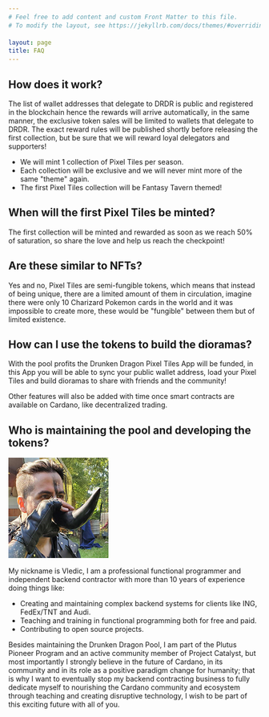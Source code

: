 ```yaml
---
# Feel free to add content and custom Front Matter to this file.
# To modify the layout, see https://jekyllrb.com/docs/themes/#overriding-theme-defaults

layout: page 
title: FAQ
---
```


## How does it work?

The list of wallet addresses that delegate to DRDR is public and registered in the blockchain hence the rewards will arrive automatically, in the same manner, the exclusive token sales will be limited to wallets that delegate to DRDR. The exact reward rules will be published shortly before releasing the first collection, but be sure that we will reward loyal delegators and supporters!

* We will mint 1 collection of Pixel Tiles per season. 
* Each collection will be exclusive and we will never mint more of the same "theme" again.
* The first Pixel Tiles collection will be Fantasy Tavern themed!

## When will the first Pixel Tiles be minted?

The first collection will be minted and rewarded as soon as we reach 50% of saturation, so share the love and help us reach the checkpoint!

## Are these similar to NFTs?

Yes and no, Pixel Tiles are semi-fungible tokens, which means that instead of being unique, there are a limited amount of them in circulation, imagine there were only 10 Charizard Pokemon cards in the world and it was impossible to create more, these would be "fungible" between them but of limited existence.

## How can I use the tokens to build the dioramas?

With the pool profits the Drunken Dragon Pixel Tiles App will be funded, in this App you will be able to sync your public wallet address, load your Pixel Tiles and build dioramas to share with friends and the community!

Other features will also be added with time once smart contracts are available on Cardano, like decentralized trading.

## Who is maintaining the pool and developing the tokens?

![Vledic](/assets/img/vledic.jpg)

My nickname is Vledic, I am a professional functional programmer and independent backend contractor with more than 10 years of experience doing things like: 

* Creating and maintaining complex backend systems for clients like ING, FedEx/TNT and Audi. 
* Teaching and training in functional programming both for free and paid.
* Contributing to open source projects.

Besides maintaining the Drunken Dragon Pool, I am part of the Plutus Pioneer Program and an active community member of Project Catalyst, but most importantly I strongly believe in the future of Cardano, in its community and in its role as a positive paradigm change for humanity; that is why I want to eventually stop my backend contracting business to fully dedicate myself to nourishing the Cardano community and ecosystem through teaching and creating disruptive technology, I wish to be part of this exciting future with all of you.